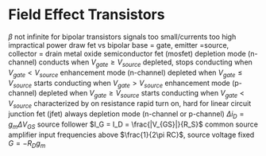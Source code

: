 # Field Effect Transistors
$\beta$ not infinite for bipolar transistors
	signals too small/currents too high
	impractical power draw
fet vs bipolar
	base = gate, emitter =source, collector = drain
	metal oxide semiconductor fet (mosfet)
		depletion mode (n-channel)
			conducts when $V_{gate} \geq V_{source}$
			depleted, stops conducting when $V_{gate} < V_{source}$
		enhancement mode (n-channel)
			depleted when $V_{gate} \leq V_{source}$
			starts conducting when $V_{gate} > V_{source}$
		enhancement mode (p-channel)
			depleted when $V_{gate} \geq V_{source}$
			starts conducting when $V_{gate} < V_{source}$
		characterized by on resistance
		rapid turn on, hard for linear circuit
	junction fet (jfet)
		always depletion mode (n-channel or p-channel)
		$\Delta i_D = g_m\Delta V_{GS}$
		source follower
			$I_G = I_D = \frac{|V_{GS}|}{R_S}$
		common source amplifier
			input frequencies above $\frac{1}{2\pi RC}$, source voltage fixed
			$G = -R_Dg_m$